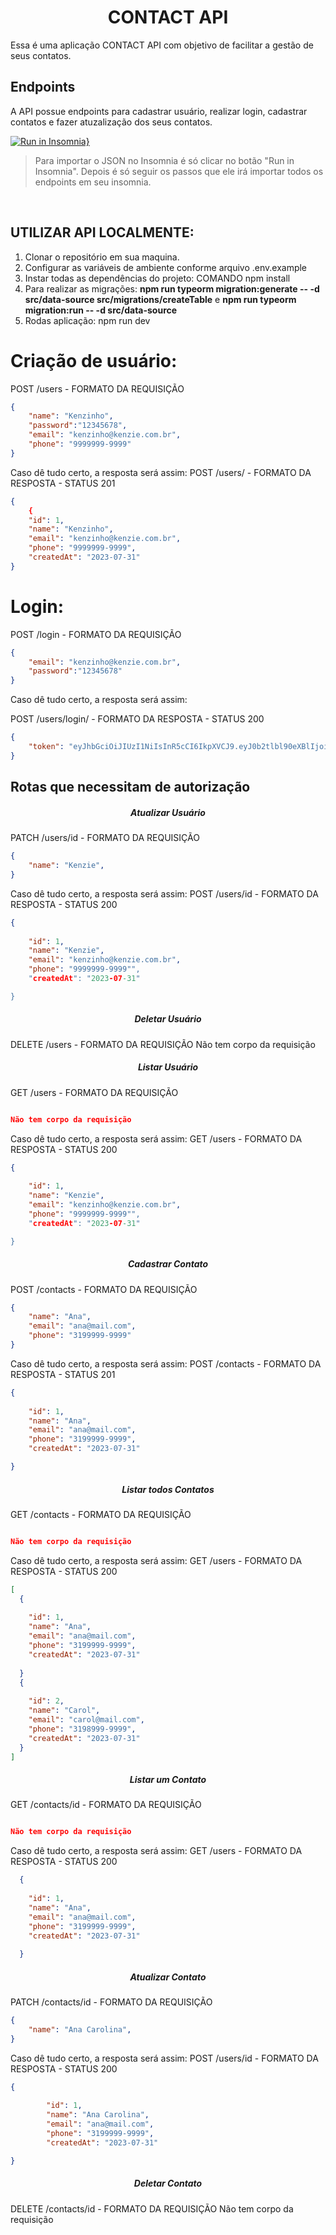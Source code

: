 <h1 align ='center'>CONTACT API</h1>

Essa é uma aplicação CONTACT API com objetivo de facilitar a gestão de seus contatos. 

## Endpoints
A API possue endpoints para cadastrar usuário, realizar login, cadastrar contatos e fazer atuzalização dos seus contatos.

[![Run in Insomnia}](https://insomnia.rest/images/run.svg)](https://insomnia.rest/run/?label=CONTACT%20API&uri=https%3A%2F%2Fraw.githubusercontent.com%2Fcarolinalmeidas%2Fdesafio-fullstack-tech-api%2Fmain%2FInsomnia_2023-07-31.json)

<blockquote> Para importar o JSON no Insomnia é só clicar no botão "Run in Insomnia". Depois é só seguir os passos que ele irá importar todos os endpoints em seu insomnia.
</blockquote>
<br>

## UTILIZAR API LOCALMENTE:
1) Clonar o repositório em sua maquina.
2)  Configurar as variáveis de ambiente conforme arquivo .env.example
3)  Instar todas as dependências do projeto: COMANDO npm install
4)  Para realizar as migrações: <strong>npm run typeorm migration:generate -- -d src/data-source src/migrations/createTable</strong> e  <strong>npm run typeorm migration:run -- -d src/data-source</strong>
6)  Rodas aplicação: npm run dev



# Criação de usuário:

POST /users - FORMATO DA REQUISIÇÃO
<br>

```json
{
	"name": "Kenzinho",
	"password":"12345678",
	"email": "kenzinho@kenzie.com.br",
	"phone": "9999999-9999"
}
```
Caso dê tudo certo, a resposta será assim:
POST /users/  - FORMATO DA RESPOSTA - STATUS 201
```json
{
	{
	"id": 1,
	"name": "Kenzinho",
	"email": "kenzinho@kenzie.com.br",
	"phone": "9999999-9999",
	"createdAt": "2023-07-31"
}
```

# Login:

POST /login - FORMATO DA REQUISIÇÃO
```json
{
	"email": "kenzinho@kenzie.com.br",
	"password":"12345678"
}
```

Caso dê tudo certo, a resposta será assim:

POST /users/login/ - FORMATO DA RESPOSTA - STATUS 200
```json
{
	"token": "eyJhbGciOiJIUzI1NiIsInR5cCI6IkpXVCJ9.eyJ0b2tlbl90eXBlIjoiYWNjZXNzIiwiZXhwIjoxNjg5MTkwNTUyLCJpYXQiOjE2ODkxMDQxNTIsImp0aSI6IjhhY2Q5M2YwMTkxMTQ5NTU4M2E5YjA3YzI3YTU2MTM4IiwidXNlcl9pZCI6MX0.9Q0nQt6vQjO7H0JOT8Tio6qRvp0dfmH8uCoKkvkk5eI"
}
```

<h2>Rotas que necessitam de autorização</h2>

<h5 align ='center'>Atualizar Usuário</h3>

PATCH /users/id - FORMATO DA REQUISIÇÃO 

```json
{
  	"name": "Kenzie",
}
```

Caso dê tudo certo, a resposta será assim:
POST /users/id - FORMATO DA RESPOSTA - STATUS 200
```json
{
	
	"id": 1,
	"name": "Kenzie",
	"email": "kenzinho@kenzie.com.br",
	"phone": "9999999-9999"",
	"createdAt": "2023-07-31"

}

```

<h5 align ='center'>Deletar Usuário</h5>
DELETE /users - FORMATO DA REQUISIÇÃO
Não tem corpo da requisição


<h5 align ='center'>Listar Usuário</h5>
GET /users - FORMATO DA REQUISIÇÃO

```json

Não tem corpo da requisição

```

Caso dê tudo certo, a resposta será assim:
GET /users - FORMATO DA RESPOSTA - STATUS 200
```json
{
	
	"id": 1,
	"name": "Kenzie",
	"email": "kenzinho@kenzie.com.br",
	"phone": "9999999-9999"",
	"createdAt": "2023-07-31"

}

```

<h5 align ='center'>Cadastrar Contato</h5>
POST /contacts - FORMATO DA REQUISIÇÃO

```json
{
	"name": "Ana",
	"email": "ana@mail.com",
	"phone": "3199999-9999"
}
```
Caso dê tudo certo, a resposta será assim:
POST /contacts - FORMATO DA RESPOSTA - STATUS 201
```json
{
	
	"id": 1,
	"name": "Ana",
	"email": "ana@mail.com",
	"phone": "3199999-9999",
	"createdAt": "2023-07-31"

}

```

<h5 align ='center'>Listar todos Contatos</h5>
GET /contacts - FORMATO DA REQUISIÇÃO

```json

Não tem corpo da requisição

```

Caso dê tudo certo, a resposta será assim:
GET /users - FORMATO DA RESPOSTA - STATUS 200
```json
[
  {
  	
  	"id": 1,
  	"name": "Ana",
  	"email": "ana@mail.com",
  	"phone": "3199999-9999",
  	"createdAt": "2023-07-31"
  
  }
  {
  	
  	"id": 2,
  	"name": "Carol",
  	"email": "carol@mail.com",
  	"phone": "3198999-9999",
  	"createdAt": "2023-07-31"
  }
]
```


<h5 align ='center'>Listar um Contato</h5>
GET /contacts/id - FORMATO DA REQUISIÇÃO

```json

Não tem corpo da requisição

```

Caso dê tudo certo, a resposta será assim:
GET /users - FORMATO DA RESPOSTA - STATUS 200
```json
  {
  	
  	"id": 1,
  	"name": "Ana",
  	"email": "ana@mail.com",
  	"phone": "3199999-9999",
  	"createdAt": "2023-07-31"
  
  }
```


<h5 align ='center'>Atualizar Contato</h3>

PATCH /contacts/id - FORMATO DA REQUISIÇÃO 

```json
{
  	"name": "Ana Carolina",
}
```

Caso dê tudo certo, a resposta será assim:
POST /users/id - FORMATO DA RESPOSTA - STATUS 200
```json
{
	
        "id": 1,
        "name": "Ana Carolina",
        "email": "ana@mail.com",
        "phone": "3199999-9999",
        "createdAt": "2023-07-31"

}

```

<h5 align ='center'>Deletar Contato</h5>
DELETE /contacts/id - FORMATO DA REQUISIÇÃO
Não tem corpo da requisição


